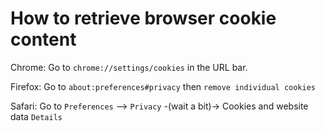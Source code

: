 How to retrieve browser cookie content
======================================

Chrome: Go to `chrome://settings/cookies` in the URL bar.

Firefox: Go to `about:preferences#privacy` then `remove individual cookies`

Safari: Go to `Preferences` --> `Privacy` -(wait a bit)-> Cookies and website data `Details`



